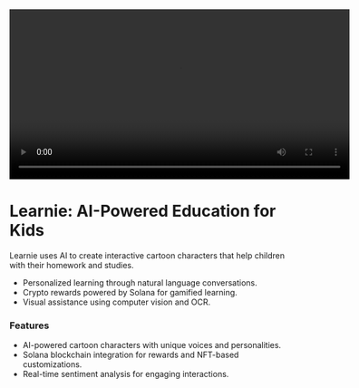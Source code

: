 <video width="600" controls>
  <source src="[https://github.com/your-username/your-repo-name/raw/main/video.mp4" type="video/mp4](https://github.com/ArdaHayat/Learnie-AI-Education-App/blob/e937ac8213163602e320582da1f8f4141f81d92f/LearnieAnimation)">
  Your browser does not support the video tag.
</video>

# Learnie: AI-Powered Education for Kids
Learnie uses AI to create interactive cartoon characters that help children with their homework and studies. 
- Personalized learning through natural language conversations.
- Crypto rewards powered by Solana for gamified learning.
- Visual assistance using computer vision and OCR.

### Features
- AI-powered cartoon characters with unique voices and personalities.
- Solana blockchain integration for rewards and NFT-based customizations.
- Real-time sentiment analysis for engaging interactions.
